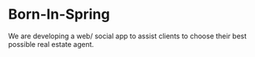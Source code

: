 # Born-In-Spring
We are developing a web/ social app to assist clients to choose their best possible real estate agent.
